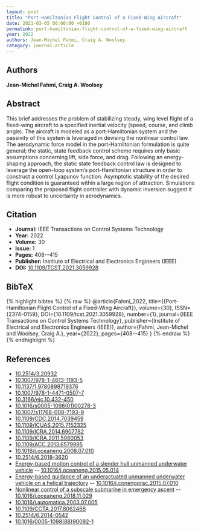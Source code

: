 ```yaml
---
layout: post
title: "Port-Hamiltonian Flight Control of a Fixed-Wing Aircraft"
date: 2021-03-05 00:00:00 +0100
permalink: port-hamiltonian-flight-control-of-a-fixed-wing-aircraft
year: 2022
authors: Jean-Michel Fahmi, Craig A. Woolsey
category: journal-article
---
```

 
## Authors
**Jean-Michel Fahmi, Craig A. Woolsey**
 
## Abstract
This brief addresses the problem of stabilizing steady, wing level flight of a fixed-wing aircraft to a specified inertial velocity (speed, course, and climb angle). The aircraft is modeled as a port-Hamiltonian system and the passivity of this system is leveraged in devising the nonlinear control law. The aerodynamic force model in the port-Hamiltonian formulation is quite general; the static, state feedback control scheme requires only basic assumptions concerning lift, side force, and drag. Following an energy-shaping approach, the static state feedback control law is designed to leverage the open-loop system’s port-Hamiltonian structure in order to construct a control Lyapunov function. Asymptotic stability of the desired flight condition is guaranteed within a large region of attraction. Simulations comparing the proposed flight controller with dynamic inversion suggest it is more robust to uncertainty in aerodynamics.
 
## Citation
- **Journal:** IEEE Transactions on Control Systems Technology
- **Year:** 2022
- **Volume:** 30
- **Issue:** 1
- **Pages:** 408--415
- **Publisher:** Institute of Electrical and Electronics Engineers (IEEE)
- **DOI:** [10.1109/TCST.2021.3059928](https://doi.org/10.1109/TCST.2021.3059928)
 
## BibTeX
{% highlight bibtex %}
{% raw %}
@article{Fahmi_2022,
  title={{Port-Hamiltonian Flight Control of a Fixed-Wing Aircraft}},
  volume={30},
  ISSN={2374-0159},
  DOI={10.1109/tcst.2021.3059928},
  number={1},
  journal={IEEE Transactions on Control Systems Technology},
  publisher={Institute of Electrical and Electronics Engineers (IEEE)},
  author={Fahmi, Jean-Michel and Woolsey, Craig A.},
  year={2022},
  pages={408--415}
}
{% endraw %}
{% endhighlight %}
 
## References
- [10.2514/3.20932](https://doi.org/10.2514/3.20932)
- [10.1007/978-1-4613-1193-5](https://doi.org/10.1007/978-1-4613-1193-5)
- [10.1137/1.9780898719376](https://doi.org/10.1137/1.9780898719376)
- [10.1007/978-1-4471-0507-7](https://doi.org/10.1007/978-1-4471-0507-7)
- [10.3166/ejc.10.432-450](https://doi.org/10.3166/ejc.10.432-450)
- [10.1016/s0005-1098(01)00278-3](https://doi.org/10.1016/s0005-1098(01)00278-3)
- [10.1007/s11768-008-7193-9](https://doi.org/10.1007/s11768-008-7193-9)
- [10.1109/CDC.2014.7039459](https://doi.org/10.1109/CDC.2014.7039459)
- [10.1109/ICUAS.2015.7152325](https://doi.org/10.1109/ICUAS.2015.7152325)
- [10.1109/ICRA.2014.6907782](https://doi.org/10.1109/ICRA.2014.6907782)
- [10.1109/ICRA.2011.5980053](https://doi.org/10.1109/ICRA.2011.5980053)
- [10.1109/ACC.2013.6579995](https://doi.org/10.1109/ACC.2013.6579995)
- [10.1016/j.oceaneng.2008.07.010](https://doi.org/10.1016/j.oceaneng.2008.07.010)
- [10.2514/6.2018-3620](https://doi.org/10.2514/6.2018-3620)
- [Energy-based motion control of a slender hull unmanned underwater vehicle](energy-based-motion-control-of-a-slender-hull-unmanned-underwater-vehicle) -- [10.1016/j.oceaneng.2015.05.014](https://doi.org/10.1016/j.oceaneng.2015.05.014)
- [Energy-based guidance of an underactuated unmanned underwater vehicle on a helical trajectory](energy-based-guidance-of-an-underactuated-unmanned-underwater-vehicle-on-a-helical-trajectory) -- [10.1016/j.conengprac.2015.07.010](https://doi.org/10.1016/j.conengprac.2015.07.010)
- [Nonlinear control of a subscale submarine in emergency ascent](nonlinear-control-of-a-subscale-submarine-in-emergency-ascent) -- [10.1016/j.oceaneng.2018.11.029](https://doi.org/10.1016/j.oceaneng.2018.11.029)
- [10.1016/j.automatica.2003.07.005](https://doi.org/10.1016/j.automatica.2003.07.005)
- [10.1109/CCTA.2017.8062466](https://doi.org/10.1109/CCTA.2017.8062466)
- [10.2514/6.2014-0542](https://doi.org/10.2514/6.2014-0542)
- [10.1016/0005-1098(88)90092-1](https://doi.org/10.1016/0005-1098(88)90092-1)

